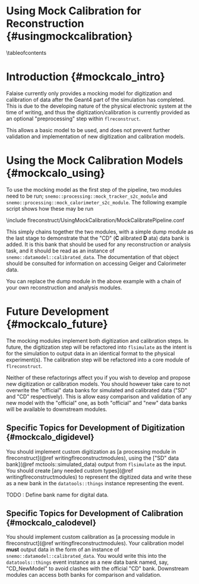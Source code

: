 Using Mock Calibration for Reconstruction {#usingmockcalibration}
=========================================

\tableofcontents

Introduction {#mockcalo_intro}
============

Falaise currently only provides a mocking model for digitization
and calibration of data after the Geant4 part of the simulation has
completed. This is due to the developing nature of the physical electronic
system at the time of writing, and thus the digitization/calibration is
currently provided as an optional "preprocessing" step within
`flreconstruct`.

This allows a basic model to be used, and does not prevent further
validation and implementation of new digitization and calibration models.

Using the Mock Calibration Models {#mockcalo_using}
=================================

To use the mocking model as the first step of the pipeline, two modules
need to be run; `snemo::processing::mock_tracker_s2c_module` and
`snemo::processing::mock_calorimeter_s2c_module`. The following example
script shows how these may be run

\include flreconstruct/UsingMockCalibration/MockCalibratePipeline.conf

This simply chains together the two modules, with a simple dump module
as the last stage to demonstrate that the "CD" (**C** alibrated **D** ata)
data bank is added. It is this bank that should be used for any
reconstruction or analysis task, and it should be read as an instance
of `snemo::datamodel::calibrated_data`. The documentation of that object
should be consulted for information on accessing Geiger and Calorimeter
data.

You can replace the dump module in the above example with a chain of your
own reconstruction and analysis modules.

Future Development {#mockcalo_future}
==================

The mocking modules implement both digitization and calibration steps.
In future, the digitization step will be refactored into `flsimulate` as
the intent is for the simulation to output data in an identical
format to the physical experiment(s). The calibration step will be
refactored into a core module of `flreconstruct`.

Neither of these refactorings affect you if you wish to develop and
propose new digitization or calibration models. You should however take
care to not overwrite the "official" data banks for simulated and
calibrated data ("SD" and "CD" respectively). This is allow easy
comparison and validation of any new model with the "official" one, as
both "official" and "new" data banks will be available to downstream
modules.

Specific Topics for Development of Digitization {#mockcalo_digidevel}
-----------------------------------------------
You should implement custom digitization as
[a processing module in flreconstruct](@ref writingflreconstructmodules),
using the ["SD" data bank](@ref mctools::simulated_data) output
from `flsimulate` as the input. You should create
[any needed custom types](@ref writingflreconstructmodules)
to represent the digitized data and write these as a new bank in the
`datatools::things` instance representing the event.

TODO : Define bank name for digital data.

Specific Topics for Development of Calibration {#mockcalo_calodevel}
----------------------------------------------
You should implement custom calibration as
[a processing module in flreconstruct](@ref writingflreconstructmodules).
Your calibration model **must** output data in the form of an instance of
`snemo::datamodel::calibrated_data`. You would write this into the
`datatools::things` event instance as a new data bank named, say,
"CD_NewModel" to avoid clashes with the official "CD" bank. Downstream modules can access both banks for comparison and validation.
